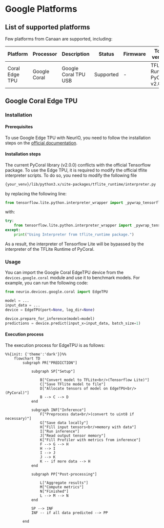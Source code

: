 # Google Platforms

## List of supported platforms
Few platforms from Canaan are supported, including:

| Platform       | Processor     | Description          | Status    | Firmware | Tools version                  |
|----------------|---------------|----------------------|-----------|----------|--------------------------------|
| Coral Edge TPU | Google Coral  | Google Coral TPU USB | Supported | -        | TFLite Runtime, PyCoral v2.0.0 |

## Google Coral Edge TPU

### Installation

#### Prerequisites

To use Google Edge TPU with NeurIO, you need to follow the installation steps on the [official documentation](https://coral.ai/docs/accelerator/get-started/#requirements).

#### Installation steps

The current PyCoral library (v2.0.0) conflicts with the official Tensorflow package. To use the Edge TPU,
it is required to modify the official tflite interpreter scripts. To do so, you need to modify the following file

```bash
{your_venv}/lib/python3.x/site-packages/tflite_runtime/interpreter.py
```
 by replacing the following line:
```python
from tensorflow.lite.python.interpreter_wrapper import _pywrap_tensorflow_interpreter_wrapper as _interpreter_wrapper
```
with:
```python
try:
    from tensorflow.lite.python.interpreter_wrapper import _pywrap_tensorflow_interpreter_wrapper as _interpreter_wrapper
except:
    print("Using Interpreter from tflite_runtime package.")
```

As a result, the interpreter of Tensorflow Lite will be bypassed by the interpreter of the TFLite Runtime of PyCoral.


### Usage

You can import the Google Coral EdgeTPU device from the `devices.google.coral` module and use it to benchmark models.
For example, you can run the following code:

```python
from neurio.devices.google.coral import EdgeTPU

model = ...
input_data = ...
device = EdgeTPU(port=None, log_dir=None)

device.prepare_for_inference(model=model)
predictions = device.predict(input_x=input_data, batch_size=1)
```

#### Execution process

The execution process for EdgeTPU is as follows:

```{mermaid}
%%{init: {'theme':'dark'}}%%
    flowchart TD
        subgraph PR["PREDICTION"]
            
            subgraph SP["Setup"]
                              
                B["Convert model to TFLite<br/>(Tensorflow Lite)"]
                C["Save TFlite model to file"]
                D["Allocate tensors of model on EdgeTPU<br/>(PyCoral)"]
                B --> C --> D
            end
            
            subgraph INF["Inference"]
                F["Preprocess data<br/>(convert to uint8 if necessary)"]
                G["Save data locally"]
                H["Fill input tensors<br/>memory with data"]
                I["Run inference"]
                J["Read output tensor memory"]
                K["Fill Profiler with metrics from inference"]
                F --> G --> H
                H --> I
                I --> J
                J --> K
                K -- if more data --> H
            end
            
            subgraph PP["Post-processing"]
                
                L["Aggregate results"]
                M["Compute metrics"]
                N["Finished"]
                L --> M --> N
            end
            
            SP --> INF
            INF -- if all data predicted --> PP
        
        end
        
```